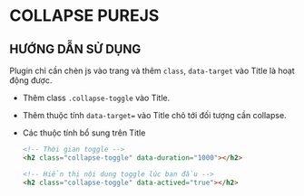 # COLLAPSE PUREJS

## HƯỚNG DẪN SỬ DỤNG

Plugin chỉ cần chèn js vào trang và thêm `class`, `data-target` vào Title là hoạt động được.

+ Thêm class `.collapse-toggle` vào Title.
+ Thêm thuộc tính `data-target=` vào Title chỏ tới đối tượng cần collapse.
+ Các thuộc tính bổ sung trên Title
  
  ``` html
  <!-- Thời gian toggle -->
  <h2 class="collapse-toggle" data-duration="1000"></h2>
  
  <!-- Hiển thị nội dung toggle lúc ban đầu -->
  <h2 class="collapse-toggle" data-actived="true"></h2>
  ```
